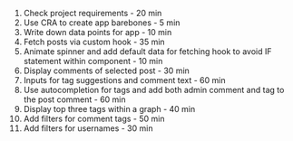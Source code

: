 1. Check project requirements - 20 min
2. Use CRA to create app barebones - 5 min
3. Write down data points for app - 10 min
4. Fetch posts via custom hook - 35 min
5. Animate spinner and add default data for fetching hook to avoid IF statement within component - 10 min
6. Display comments of selected post - 30 min
7. Inputs for tag suggestions and comment text - 60 min
8. Use autocompletion for tags and add both admin comment and tag to the post comment - 60 min
9. Display top three tags within a graph - 40 min
10. Add filters for comment tags - 50 min
11. Add filters for usernames - 30 min
